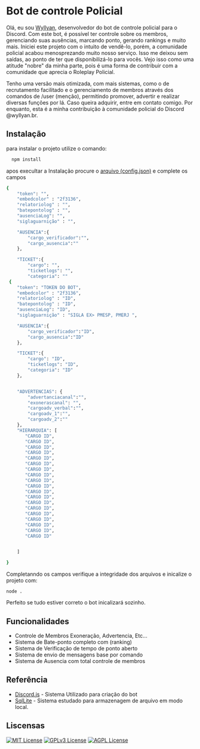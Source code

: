 
# Bot de controle Policial
Olá, eu sou  [Wyllyan](https://github.com/wyllyanvieira), desenvolvedor do bot de controle policial para o Discord. Com este bot, é possível ter controle sobre os membros, gerenciando suas ausências, marcando ponto, gerando rankings e muito mais. Iniciei este projeto com o intuito de vendê-lo, porém, a comunidade policial acabou menosprezando muito nosso serviço. Isso me deixou sem saídas, ao ponto de ter que disponibilizá-lo para vocês. Vejo isso como uma atitude "nobre" da minha parte, pois é uma forma de contribuir com a comunidade que aprecia o Roleplay Policial.

Tenho uma versão mais otimizada, com mais sistemas, como o de recrutamento facilitado e o gerenciamento de membros através dos comandos de /user (menção), permitindo promover, advertir e realizar diversas funções por lá. Caso queira adquirir, entre em contato comigo. Por enquanto, esta é a minha contribuição à comunidade policial do Discord @wyllyan.br.

## Instalação

para instalar o projeto utilize o comando:

```bash
  npm install
```
apos execultar a Instalação procure o [arquivo (config.json)](https://github.com/wyllyanvieira/Sistema-Policial-Discord.js-Bot/blob/main/config.json) e complete os campos 
    
```bash
{
    "token": "",
    "embedcolor" : "2f3136",
    "relatoriolog" : "",
    "batepontolog" : "",
    "ausenciaLog": "",
    "siglaguarnição" : "",

    "AUSENCIA":{
        "cargo_verificador":"",
        "cargo_ausencia":""
    },

    "TICKET":{
        "cargo": "",
        "ticketlogs": "",
        "categoria": ""
 {
    "token": "TOKEN DO BOT",
    "embedcolor" : "2f3136",
    "relatoriolog" : "ID",
    "batepontolog" : "ID",
    "ausenciaLog": "ID",
    "siglaguarnição" : "SIGLA EX> PMESP, PMERJ ",

    "AUSENCIA":{
        "cargo_verificador":"ID",
        "cargo_ausencia":"ID"
    },

    "TICKET":{
        "cargo": "ID",
        "ticketlogs": "ID",
        "categoria": "ID"
    },


    "ADVERTENCIAS": {
        "advertanciacanal":"",
        "exonerascanal": "",
        "cargoadv_verbal":"",
        "cargoadv_1":"",
        "cargoadv_2":""
    },
    "HIERARQUIA": [
       "CARGO ID",
       "CARGO ID",
       "CARGO ID",
       "CARGO ID",
       "CARGO ID",
       "CARGO ID",
       "CARGO ID",
       "CARGO ID",
       "CARGO ID",
       "CARGO ID",
       "CARGO ID",
       "CARGO ID",
       "CARGO ID",
       "CARGO ID",
       "CARGO ID",
       "CARGO ID",
       "CARGO ID",
       "CARGO ID",
       "CARGO ID"


    ]

}
```
Completanndo os campos verifique a integridade dos arquivos e inicalize o projeto com:

```
node .
```

Perfeito se tudo estiver correto o bot inicalizará sozinho.


## Funcionalidades

- Controle de Membros Exoneração, Advertencia, Etc...
- Sistema de Bate-ponto completo com (ranking)
- Sistema de Verificação de tempo de ponto aberto
- Sistema de envio de mensagens base por comando
- Sistema de Ausencia com total controle de membros 


## Referência

 - [Discord.js](https://discord.js.org/) - Sistema Utilizado para criação do bot
 - [SqlLite](https://www.sqlite.org/index.html) -  Sistema estudado para armazenagem de arquivo em modo local.


## Liscensas

[![MIT License](https://img.shields.io/badge/License-MIT-green.svg)](https://choosealicense.com/licenses/mit/)
[![GPLv3 License](https://img.shields.io/badge/License-GPL%20v3-yellow.svg)](https://opensource.org/licenses/)
[![AGPL License](https://img.shields.io/badge/license-AGPL-blue.svg)](http://www.gnu.org/licenses/agpl-3.0)


